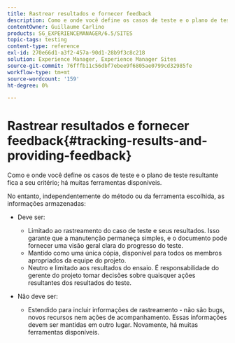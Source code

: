```yaml
---
title: Rastrear resultados e fornecer feedback
description: Como e onde você define os casos de teste e o plano de teste resultante fica a seu critério
contentOwner: Guillaume Carlino
products: SG_EXPERIENCEMANAGER/6.5/SITES
topic-tags: testing
content-type: reference
exl-id: 270e66d1-a3f2-457a-90d1-28b9f3c8c218
solution: Experience Manager, Experience Manager Sites
source-git-commit: 76fffb11c56dbf7ebee9f6805ae0799cd32985fe
workflow-type: tm+mt
source-wordcount: '159'
ht-degree: 0%

---
```


# Rastrear resultados e fornecer feedback{#tracking-results-and-providing-feedback}

Como e onde você define os casos de teste e o plano de teste resultante fica a seu critério; há muitas ferramentas disponíveis.

No entanto, independentemente do método ou da ferramenta escolhida, as informações armazenadas:

* Deve ser:

   * Limitado ao rastreamento do caso de teste e seus resultados. Isso garante que a manutenção permaneça simples, e o documento pode fornecer uma visão geral clara do progresso do teste.
   * Mantido como uma única cópia, disponível para todos os membros apropriados da equipe do projeto.
   * Neutro e limitado aos resultados do ensaio. É responsabilidade do gerente do projeto tomar decisões sobre quaisquer ações resultantes dos resultados do teste.

* Não deve ser:

   * Estendido para incluir informações de rastreamento - não são bugs, novos recursos nem ações de acompanhamento. Essas informações devem ser mantidas em outro lugar. Novamente, há muitas ferramentas disponíveis.
